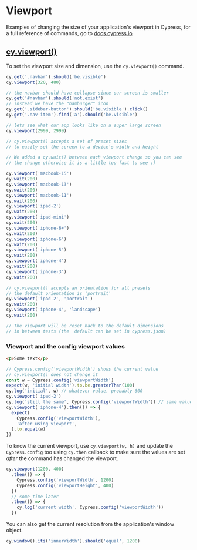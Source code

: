 # Viewport

Examples of changing the size of your application's viewport in Cypress, for a full reference of commands, go to [docs.cypress.io](https://on.cypress.io/api)

## [cy.viewport()](https://on.cypress.io/viewport)

To set the viewport size and dimension, use the `cy.viewport()` command.

<!-- fiddle.export cy.viewport() - set the viewport size and dimension -->

```js
cy.get('.navbar').should('be.visible')
cy.viewport(320, 480)

// the navbar should have collapse since our screen is smaller
cy.get('#navbar').should('not.exist')
// instead we have the "hamburger" icon
cy.get('.sidebar-button').should('be.visible').click()
cy.get('.nav-item').find('a').should('be.visible')

// lets see what our app looks like on a super large screen
cy.viewport(2999, 2999)

// cy.viewport() accepts a set of preset sizes
// to easily set the screen to a device's width and height

// We added a cy.wait() between each viewport change so you can see
// the change otherwise it is a little too fast to see :)

cy.viewport('macbook-15')
cy.wait(200)
cy.viewport('macbook-13')
cy.wait(200)
cy.viewport('macbook-11')
cy.wait(200)
cy.viewport('ipad-2')
cy.wait(200)
cy.viewport('ipad-mini')
cy.wait(200)
cy.viewport('iphone-6+')
cy.wait(200)
cy.viewport('iphone-6')
cy.wait(200)
cy.viewport('iphone-5')
cy.wait(200)
cy.viewport('iphone-4')
cy.wait(200)
cy.viewport('iphone-3')
cy.wait(200)

// cy.viewport() accepts an orientation for all presets
// the default orientation is 'portrait'
cy.viewport('ipad-2', 'portrait')
cy.wait(200)
cy.viewport('iphone-4', 'landscape')
cy.wait(200)

// The viewport will be reset back to the default dimensions
// in between tests (the  default can be set in cypress.json)
```

<!-- fiddle-end -->

### Viewport and the config viewport values

<!-- fiddle cy.viewport() - set the viewport size and dimension -->

```html
<p>Some text</p>
```

```js
// Cypress.config('viewportWidth') shows the current value
// cy.viewport() does not change it
const w = Cypress.config('viewportWidth')
expect(w, 'initial width').to.be.greaterThan(100)
cy.log('initial', w) // whatever value, probably 600
cy.viewport('ipad-2')
cy.log('still the same', Cypress.config('viewportWidth')) // same value
cy.viewport('iphone-4').then(() => {
  expect(
    Cypress.config('viewportWidth'),
    'after using viewport',
  ).to.equal(w)
})
```

To know the current viewport, use `cy.viewport(w, h)` and update the `Cypress.config` too using `cy.then` callback to make sure the values are set _after_ the command has changed the viewport.

```js
cy.viewport(1200, 400)
  .then(() => {
    Cypress.config('viewportWidth', 1200)
    Cypress.config('viewportHeight', 400)
  })
  // some time later
  .then(() => {
    cy.log('current width', Cypress.config('viewportWidth'))
  })
```

You can also get the current resolution from the application's window object.

```js
cy.window().its('innerWidth').should('equal', 1200)
```

<!-- fiddle-end -->
